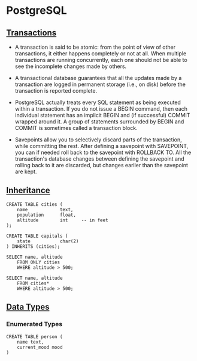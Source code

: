 # PostgreSQL


## [Transactions](https://www.postgresql.org/docs/8.3/tutorial-transactions.html)

- A transaction is said to be atomic: from the point of view of other transactions, it either happens completely or not at all. When multiple transactions are running concurrently, each one should not be able to see the incomplete changes made by others.

-  A transactional database guarantees that all the updates made by a transaction are logged in permanent storage (i.e., on disk) before the transaction is reported complete.

- PostgreSQL actually treats every SQL statement as being executed within a transaction. If you do not issue a BEGIN command, then each individual statement has an implicit BEGIN and (if successful) COMMIT wrapped around it. A group of statements surrounded by BEGIN and COMMIT is sometimes called a transaction block.

- Savepoints allow you to selectively discard parts of the transaction, while committing the rest. After defining a savepoint with SAVEPOINT, you can if needed roll back to the savepoint with ROLLBACK TO. All the transaction's database changes between defining the savepoint and rolling back to it are discarded, but changes earlier than the savepoint are kept.

## [Inheritance](https://www.postgresql.org/docs/8.3/tutorial-inheritance.html)
```
CREATE TABLE cities (
    name            text,
    population      float,
    altitude        int     -- in feet
);

CREATE TABLE capitals (
    state           char(2)
) INHERITS (cities);
```
```
SELECT name, altitude
    FROM ONLY cities
    WHERE altitude > 500;
```
```
SELECT name, altitude
    FROM cities*
    WHERE altitude > 500;
```

## [Data Types](https://www.postgresql.org/docs/8.3/datatype.html)
### Enumerated Types
```CREATE TYPE mood AS ENUM ('sad', 'ok', 'happy');
CREATE TABLE person (
    name text,
    current_mood mood
)
```
